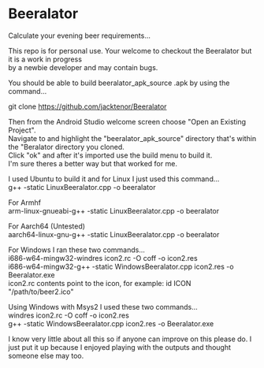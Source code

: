 # Beeralator
Calculate your evening beer requirements...

This repo is for personal use. Your welcome to checkout the Beeralator but it is a work in progress        
by a newbie developer and may contain bugs.

You should be able to build  beeralator_apk_source .apk by using the command...               

git clone https://github.com/jacktenor/Beeralator                                 

Then from the Android Studio welcome screen choose "Open an Existing Project".                             
Navigate to and highlight the "beeralator_apk_source"  directory that's within the "Beralator directory you cloned.                      
Click "ok" and after it's imported use the build menu to build it.                             
I'm sure theres a better way but that worked for me.                                  

I used Ubuntu to build it and for Linux I just used this command...                                                            
 g++ -static LinuxBeeralator.cpp -o beeralator

For Armhf                                                                                                      
arm-linux-gnueabi-g++ -static LinuxBeeralator.cpp -o beeralator

For Aarch64 (Untested)                                                                                                               
aarch64-linux-gnu-g++ -static LinuxBeeralator.cpp -o beeralator

For Windows I ran these two commands...                                                                                                                      
i686-w64-mingw32-windres icon2.rc -O coff -o icon2.res                                                          
i686-w64-mingw32-g++ -static WindowsBeeralator.cpp icon2.res -o Beeralator.exe                                  
icon2.rc contents point to the icon, for example: id ICON "/path/to/beer2.ico" 
 
Using Windows with Msys2 I used these two commands...                                                 
windres icon2.rc -O coff -o icon2.res                                                                                     
g++ -static WindowsBeeralator.cpp icon2.res -o Beeralator.exe 

I know very little about all this so if anyone can improve on this please do.
I just put it up because I enjoyed playing with the outputs and thought someone
else may too.





